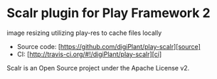 # Scalr plugin for Play Framework 2
image resizing utilizing play-res to cache files locally

- Source code: [https://github.com/digiPlant/play-scalr][source]
- CI: [http://travis-ci.org/#!/digiPlant/play-scalr][ci]

Scalr is an Open Source project under the Apache License v2.

[source]: https://github.com/digiPlant/play-scalr
[ci]: http://travis-ci.org/#!/digiPlant/play-scalr
